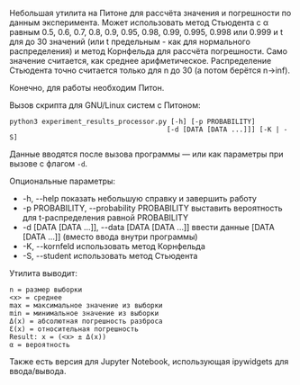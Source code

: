 Небольшая утилита на Питоне для рассчёта значения и погрешности по данным эксперимента. Может использовать метод Стьюдента с α равным 0.5, 0.6, 0.7, 0.8, 0.9, 0.95, 0.98, 0.99, 0.995, 0.998 или 0.999 и t для до 30 значений (или t предельным - как для нормального распределения) и метод Корнфельда для рассчёта погрешности. Само значение считается, как среднее арифметическое. Распределение Стьюдента точно считается только для n до 30 (а потом берётся n->inf).

Конечно, для работы необходим Питон.

Вызов скрипта для GNU/Linux систем с Питоном:

```
python3 experiment_results_processor.py [-h] [-p PROBABILITY]
                                       [-d [DATA [DATA ...]]] [-K | -S]
```

Данные вводятся после вызова программы — или как параметры при вызове c флагом `-d`.

Опциональные параметры:
  * -h, --help            показать небольшую справку и завершить работу
  * -p PROBABILITY, --probability PROBABILITY
                        выставить вероятность для t-распределения равной PROBABILITY
  * -d [DATA [DATA ...]], --data [DATA [DATA ...]]
                        ввести данные [DATA [DATA ...]] (вместо ввода внутри программы)
  * -K, --kornfeld        использовать метод Корнфельда
  * -S, --student         использовать метод Стьюдента

Утилита выводит:

```
n = размер выборки
<x> = среднее
max = максимальное значение из выборки
min = минимальное значение из выборки
Δ(x) = абсолютная погрешность разброса
Ɛ(x) = относительная погрешность
Result: x = (<x> ± Δ(x))
α = вероятность
```


Также есть версия для Jupyter Notebook, использующая ipywidgets для ввода/вывода.
